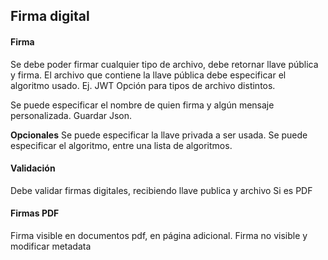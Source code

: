 
## Firma digital

#### Firma
Se debe poder firmar cualquier tipo de archivo, debe retornar llave pública y firma.
El archivo que contiene la llave pública debe especificar el algoritmo usado. Ej. JWT
Opción para tipos de archivo distintos.

Se puede especificar el nombre de quien firma y algún mensaje personalizada. 
Guardar Json.

**Opcionales**
Se puede especificar la llave privada a ser usada.
Se puede especificar el algoritmo, entre una lista de algoritmos.

#### Validación
Debe validar firmas digitales, recibiendo llave publica y archivo
Si es PDF

#### Firmas PDF
Firma visible en documentos pdf, en página adicional.
Firma no visible y modificar metadata
